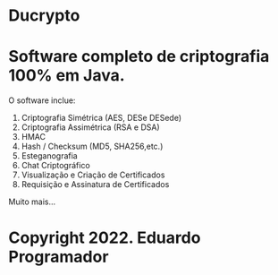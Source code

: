 # Ducrypto

# Software completo de criptografia 100% em Java.

O software inclue:

1. Criptografia Simétrica (AES, DESe DESede)
2. Criptografia Assimétrica (RSA e DSA)
3. HMAC
4. Hash / Checksum (MD5, SHA256,etc.)
5. Esteganografia
6. Chat Criptográfico
7. Visualização e Criação de Certificados
8. Requisição e Assinatura de Certificados

Muito mais...

# Copyright 2022. Eduardo Programador